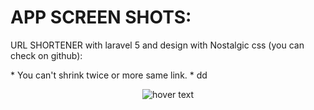 # APP SCREEN SHOTS:

<p>URL SHORTENER with laravel 5 and design with Nostalgic css (you can check on github):</p>
* You can't shrink twice or more same link. 
* dd
<br/>
<p align="center">
  <img src="https://github.com/ELATTARIYassine/URL-shortener-laravel-5-and-nostalgic-css/blob/master/Github-images/localhost.png?raw=true"  title="hover text"> 
</p>

